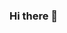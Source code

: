 ### Hi there 👋

<!--
**Benior/Benior** is a ✨ _special_ ✨ repository because its `README.md` (this file) appears on your GitHub profile.

Here are some ideas to get you started:

- 🔭 Aprendendo lógica de programação
- 🌱 Estou aprendendo pela Generation
- 📫 How to reach me: benior.santos@gmail.com
- 😄 Pronomes: Ele / He
- ⚡ Fato engraçado: Estou perdido na vida ainda
